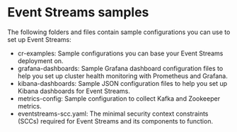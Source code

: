 #  Event Streams samples
The following folders and files contain sample configurations you can use to set up Event Streams:
- cr-examples: Sample configurations you can base your Event Streams deployment on.
- grafana-dashboards: Sample Grafana dashboard configuration files to help you set up cluster health monitoring with Prometheus and Grafana.
- kibana-dashboards: Sample JSON configuration files to help you set up Kibana dashboards for Event Streams.
- metrics-config: Sample configuration to collect Kafka and Zookeeper metrics.
- eventstreams-scc.yaml: The minimal security context constraints (SCCs) required for Event Streams and its components to function.
